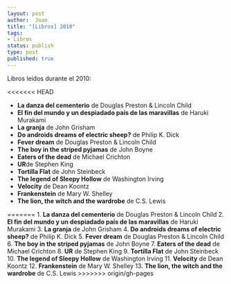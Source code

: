 ```yaml
---
layout: post
author:  Joan
title: "[Libros] 2010"
tags:
- Libros
status: publish
type: post
published: true
---
```

Libros leídos durante el 2010:

<<<<<<< HEAD
<ul><li><strong>La danza del cementerio</strong> de Douglas Preston & Lincoln Child
<li><strong>El fin del mundo y un despiadado país de las maravillas</strong> de Haruki Murakami
<li><strong>La granja</strong> de John Grisham
<li><strong>Do androids dreams of electric sheep?</strong> de Philip K. Dick
<li><strong>Fever dream</strong> de Douglas Preston & Lincoln Child
<li><strong>The boy in the striped pyjamas</strong> de John Boyne
<li><strong>Eaters of the dead</strong> de Michael Crichton
<li><strong>UR</strong>de Stephen King
<li><strong>Tortilla Flat</strong> de John Steinbeck
<li><strong>The legend of Sleepy Hollow</strong> de Washington Irving
<li><strong>Velocity</strong> de Dean Koontz
<li><strong>Frankenstein</strong> de Mary W. Shelley
<li><strong>The lion, the witch and the wardrobe</strong> de C.S. Lewis
</ul>
=======
1. <strong>La danza del cementerio</strong> de Douglas Preston & Lincoln Child
2. <strong>El fin del mundo y un despiadado país de las maravillas</strong> de Haruki Murakami
3. <strong>La granja</strong> de John Grisham
4. <strong>Do androids dreams of electric sheep?</strong> de Philip K. Dick
5. <strong>Fever dream</strong> de Douglas Preston & Lincoln Child
6. <strong>The boy in the striped pyjamas</strong> de John Boyne
7. <strong>Eaters of the dead</strong> de Michael Crichton
8. <strong>UR</strong></cite> de Stephen King
9. <strong>Tortilla Flat</strong> de John Steinbeck
10. <strong>The legend of Sleepy Hollow</strong> de Washington Irving
11. <strong>Velocity</strong> de Dean Koontz
12. <strong>Frankenstein</strong> de Mary W. Shelley
13. <strong>The lion, the witch and the wardrobe</strong> de C.S. Lewis
>>>>>>> origin/gh-pages
